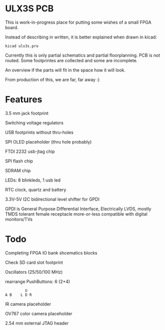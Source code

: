 # ULX3S PCB

This is work-in-progress place for putting
some wishes of a small FPGA board.

Instead of describing in written, 
it is better explained when drawn in kicad:

    kicad ulx3s.pro

Currently this is only partial schematics and partial floorplanning.
PCB is not routed. Some footprintes are collected and some are incomplete.

An overview if the parts will fit in the space
how it will look.

From production of this, we are far, far away :)

# Features

3.5 mm jack footprint

Switching voltage regulators

USB footprints without thru-holes

SPI OLED placeholder (thru hole probably)

FTDI 2232 usb-jtag chip

SPI flash chip

SDRAM chip

LEDs: 8 blinkleds, 1 usb led

RTC clock, quartz and battery

3.3V-5V I2C bidirectional level shifter for GPDI

GPDI is General Purpose Differential Interface,
Electrically LVDS, mostly TMDS tolerant
female receptacle more-or-less compatible
with digital monitors/TVs

# Todo

Completing FPGA IO bank shcematics blocks

Check SD card slot footprint

Oscillators (25/50/100 MHz)

rearrange PushButtons: 6 (2+4)

             U
    A B    L D R

IR camera placeholder

OV767 color camera placeholder

2.54 mm external JTAG header

